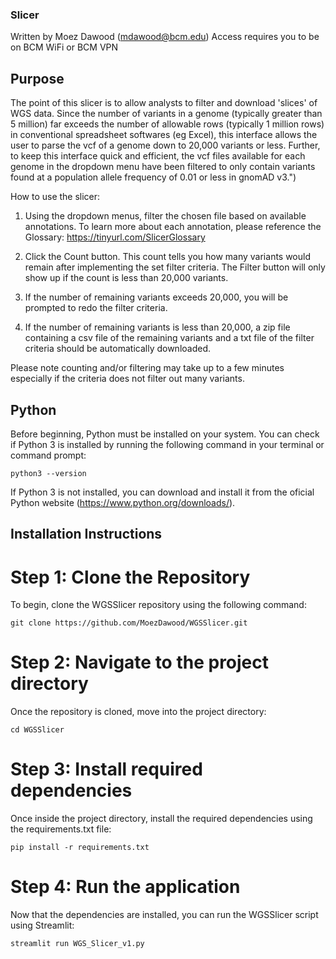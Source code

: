 ### Slicer
Written by Moez Dawood (mdawood@bcm.edu)
Access requires you to be on BCM WiFi or BCM VPN

## Purpose
The point of this slicer is to allow analysts to filter and download 'slices' of WGS data. Since the number of variants in a genome (typically greater than 5 million) far exceeds the number of allowable rows (typically 1 million rows) in conventional spreadsheet softwares (eg Excel), this interface allows the user to parse the vcf of a genome down to 20,000 variants or less. Further, to keep this interface quick and efficient, the vcf files available for each genome in the dropdown menu have been filtered to only contain variants found at a population allele frequency of 0.01 or less in gnomAD v3.")

How to use the slicer:

1. Using the dropdown menus, filter the chosen file based on available annotations. To learn more about each annotation, please reference the Glossary: https://tinyurl.com/SlicerGlossary

2. Click the Count button. This count tells you how many variants would remain after implementing the set filter criteria. The Filter button will only show up if the count is less than 20,000 variants.

3. If the number of remaining variants exceeds 20,000, you will be prompted to redo the filter criteria.

4. If the number of remaining variants is less than 20,000, a zip file containing a csv file of the remaining variants and a txt file of the filter criteria should be automatically downloaded.

Please note counting and/or filtering may take up to a few minutes especially if the criteria does not filter out many variants.


## Python 

Before beginning, Python must be installed on your system. You can check if Python 3 is installed by running the following command in your terminal or command prompt:
```
python3 --version
```
If Python 3 is not installed, you can download and install it from the oficial Python website (https://www.python.org/downloads/).


## Installation Instructions

# Step 1: Clone the Repository
To begin, clone the WGSSlicer repository using the following command:
```
git clone https://github.com/MoezDawood/WGSSlicer.git
```

# Step 2: Navigate to the project directory
Once the repository is cloned, move into the project directory:
```
cd WGSSlicer  
```

# Step 3: Install required dependencies
Once inside the project directory, install the required dependencies using the requirements.txt file:
```
pip install -r requirements.txt
```

# Step 4: Run the application
Now that the dependencies are installed, you can run the WGSSlicer script using Streamlit:
```
streamlit run WGS_Slicer_v1.py
```

